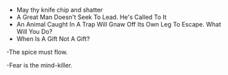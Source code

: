 
- May thy knife chip and shatter
- A Great Man Doesn't Seek To Lead. He's Called To It
- An Animal Caught In A Trap Will Gnaw Off Its Own Leg To Escape. What Will You Do?
- When Is A Gift Not A Gift?

-The spice must flow.

-Fear is the mind-killer.
